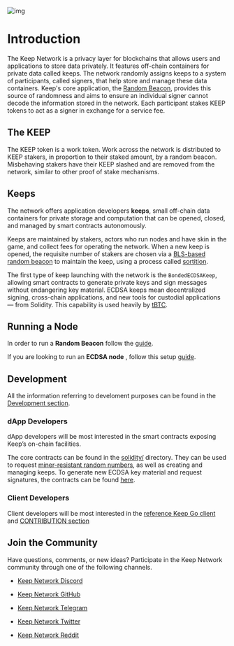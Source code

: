![img](https://media.discordapp.net/attachments/727903440902291457/748953884525068388/3.jpg?width=1044&height=587)

# Introduction

The Keep Network is a privacy layer for blockchains that allows users and applications to store data privately. It features off-chain containers for private data called keeps. The network randomly assigns keeps to a system of participants, called signers, that help store and manage these data containers. Keep's core application, the [Random Beacon](/Random-Beacon/intro.md), provides this source of randomness and aims to ensure an individual signer cannot decode the information stored in the network. Each participant stakes KEEP tokens to act as a signer in exchange for a service fee.

## The KEEP

The KEEP token is a work token. Work across the network is distributed to KEEP stakers, in proportion to their staked amount, by a random beacon. Misbehaving stakers have their KEEP slashed and are removed from the network, similar to other proof of stake mechanisms.

## Keeps

The network offers application developers **keeps**, small off-chain data containers for private storage and computation that can be opened, closed, and managed by smart contracts autonomously.

Keeps are maintained by stakers, actors who run nodes and have skin in the game, and collect fees for operating the network. When a new keep is opened, the requisite number of stakers are chosen via a [BLS-based random beacon](https://blog.keep.network/whats-in-a-beacon-12c34b0bc078) to maintain the keep, using a process called [sortition](https://en.wikipedia.org/wiki/Sortition).

The first type of keep launching with the network is the `BondedECDSAKeep`, allowing smart contracts to generate private keys and sign messages without endangering key material. ECDSA keeps mean decentralized signing, cross-chain applications, and new tools for custodial applications — from Solidity. This capability is used heavily by [tBTC](/tBTC/intro.md).

## Running a Node

In order to run a **Random Beacon** follow the [guide](/Nodes/run_random_beacon.md).

If you are looking to run an **ECDSA node** , follow this setup [guide](/Nodes/run_ecdsa.md).

## Development

All the information referring to develoment purposes can be found in the [Development section](/development/Keep-Core/intro.md).

### dApp Developers

dApp developers will be most interested in the smart contracts exposing Keep’s on-chain facilities.

The core contracts can be found in the [solidity/](https://github.com/keep-network/keep-core/blob/master/solidity) directory. They can be used to request [miner-resistant random numbers](https://github.com/keep-network/keep-core/blob/master/solidity/contracts/IRandomBeacon.sol), as well as creating and managing keeps. To generate new ECDSA key material and request signatures, the contracts can be found [here](https://github.com/keep-network/keep-ecdsa/blob/master/solidity/contracts/api/IBondedECDSAKeep.sol).

### Client Developers

Client developers will be most interested in the [reference Keep Go client](https://github.com/keep-network/keep-core/blob/master/main.go) and [CONTRIBUTION section](/development/Keep-Core/contributing.md)

## Join the Community

Have questions, comments, or new ideas? Participate in the Keep Network community through one of the following channels.

* [Keep Network Discord](https://discord.com/invite/wYezN7v)

* [Keep Network GitHub](https://github.com/keep-network/)

* [Keep Network Telegram](https://t.me/KeepNetworkOfficial/)

* [Keep Network Twitter](https://twitter.com/keep_project)

* [Keep Network Reddit](https://www.reddit.com/r/KeepNetwork/)